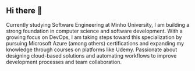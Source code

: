 ## Hi there 👋

Currently studying Software Engineering at Minho University, I am building a strong foundation in computer science and software development. With a growing focus on DevOps, I am taking steps toward this specialization by pursuing Microsoft Azure (among others) certifications and expanding my knowledge through courses on platforms like Udemy. Passionate about designing cloud-based solutions and automating workflows to improve development processes and team collaboration.
